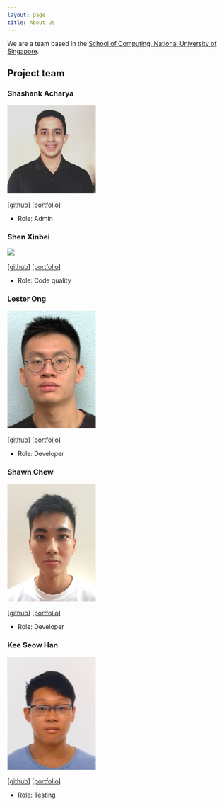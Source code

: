 ```yaml
---
layout: page
title: About Us
---
```


We are a team based in the [School of Computing, National University of Singapore](http://www.comp.nus.edu.sg).

## Project team

### Shashank Acharya

<img src="images/sheshenk.png" width="200px">

[[github](https://github.com/sheshenk)]
[[portfolio](team/sheshenk.md)]

* Role: Admin

### Shen Xinbei

<img src="images/ichigh0st.png" width="200px">

[[github](https://github.com/ichigh0st)]
[[portfolio](team/ichigh0st.md)]

* Role: Code quality

### Lester Ong


<img src="images/lesterong.png" width="200px">

[[github](http://github.com/lesterong)] 
[[portfolio](team/lesterong.md)]

* Role: Developer

### Shawn Chew

<img src="images/shawnchew.png" width="200px">

[[github](https://github.com/shawnchew)] [[portfolio](team/shawnchew.md)]

* Role: Developer

### Kee Seow Han

<img src="images/kshan29.png" width="200px">

[[github](http://github.com/KSHan29)]
[[portfolio](team/kshan29.md)]

* Role: Testing
